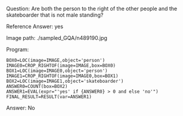 Question: Are both the person to the right of the other people and the skateboarder that is not male standing?

Reference Answer: yes

Image path: ./sampled_GQA/n489190.jpg

Program:

```
BOX0=LOC(image=IMAGE,object='person')
IMAGE0=CROP_RIGHTOF(image=IMAGE,box=BOX0)
BOX1=LOC(image=IMAGE0,object='person')
IMAGE1=CROP_RIGHTOF(image=IMAGE0,box=BOX1)
BOX2=LOC(image=IMAGE1,object='skateboarder')
ANSWER0=COUNT(box=BOX2)
ANSWER1=EVAL(expr="'yes' if {ANSWER0} > 0 and else 'no'")
FINAL_RESULT=RESULT(var=ANSWER1)
```
Answer: No

